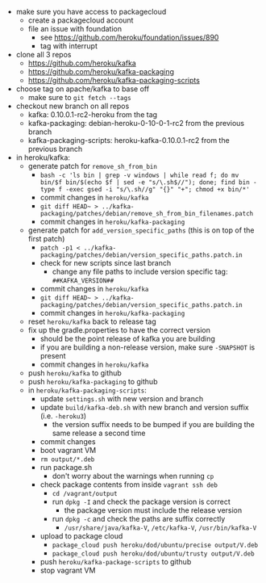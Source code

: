 - make sure you have access to packagecloud
  - create a packagecloud account
  - file an issue with foundation
    - see https://github.com/heroku/foundation/issues/890
    - tag with interrupt
- clone all 3 repos
  - https://github.com/heroku/kafka
  - https://github.com/heroku/kafka-packaging
  - https://github.com/heroku/kafka-packaging-scripts
- choose tag on apache/kafka to base off
  - make sure to `git fetch --tags`
- checkout new branch on all repos
  - kafka: 0.10.0.1-rc2-heroku from the tag
  - kafka-packaging: debian-heroku-0-10-0-1-rc2 from the previous branch
  - kafka-packaging-scripts: heroku-kafka-0.10.0.1-rc2 from the previous branch
- in heroku/kafka:
  - generate patch for `remove_sh_from_bin`
    - `bash -c 'ls bin | grep -v windows | while read f; do mv bin/$f bin/$(echo $f | sed -e "s/\.sh$//"); done; find bin -type f -exec gsed -i "s/\.sh//g" "{}" "+"; chmod +x bin/*'`
    - commit changes in `heroku/kafka`
    - `git diff HEAD~ > ../kafka-packaging/patches/debian/remove_sh_from_bin_filenames.patch`
    - commit changes in `heroku/kafka-packaging`
  - generate patch for `add_version_specific_paths` (this is on top of the first patch)
    - `patch -p1 < ../kafka-packaging/patches/debian/version_specific_paths.patch.in`
    - check for new scripts since last branch
      - change any file paths to include version specific tag: `##KAFKA_VERSION##`
    - commit changes in `heroku/kafka`
    - `git diff HEAD~ > ../kafka-packaging/patches/debian/version_specific_paths.patch.in`
    - commit changes in `heroku/kafka-packaging`
  - reset `heroku/kafka` back to release tag
  - fix up the gradle.properties to have the correct version
    - should be the point release of kafka you are building
    - if you are building a non-release version, make sure `-SNAPSHOT` is present
    - commit changes in `heroku/kafka`
  - push `heroku/kafka` to github
  - push `heroku/kafka-packaging` to github
  - in `heroku/kafka-packaging-scripts`:
    - update `settings.sh` with new version and branch
    - update `build/kafka-deb.sh` with new branch and version suffix (i.e. `-heroku3`)
      - the version suffix needs to be bumped if you are building the same release a second time
    - commit changes
    - boot vagrant VM
    - `rm output/*.deb`
    - run package.sh
      - don't worry about the warnings when running `cp`
    - check package contents from inside `vagrant ssh deb`
      - `cd /vagrant/output`
      - run `dpkg -I` and check the package version is correct
        - the package version must include the release version
      - run `dpkg -c` and check the paths are suffix correctly
        - `/usr/share/java/kafka-V`, `/etc/kafka-V`, `/usr/bin/kafka-V`
    - upload to package cloud
      - `package_cloud push heroku/dod/ubuntu/precise output/V.deb`
      - `package_cloud push heroku/dod/ubuntu/trusty output/V.deb`
    - push `heroku/kafka-package-scripts` to github
    - stop vagrant VM
